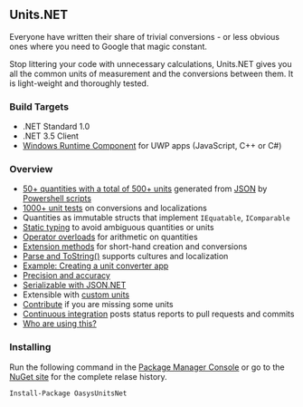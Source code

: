 ## Units.NET

Everyone have written their share of trivial conversions - or less obvious ones where you need to Google that magic constant. 

Stop littering your code with unnecessary calculations, Units.NET gives you all the common units of measurement and the conversions between them. It is light-weight and thoroughly tested.

### Build Targets

* .NET Standard 1.0
* .NET 3.5 Client
* [Windows Runtime Component](https://docs.microsoft.com/en-us/windows/uwp/winrt-components/) for UWP apps (JavaScript, C++ or C#)

### Overview

* [50+ quantities with a total of 500+ units](OasysUnitsNet/GeneratedCode/Enums) generated from [JSON](OasysUnitsNet/UnitDefinitions/) by [Powershell scripts](OasysUnitsNet/Scripts/GenerateUnits.ps1)
* [1000+ unit tests](https://ci.appveyor.com/project/angularsen/OasysUnitsNet) on conversions and localizations
* Quantities as immutable structs that implement `IEquatable`, `IComparable`
* [Static typing](#static-typing) to avoid ambiguous quantities or units
* [Operator overloads](#operator-overloads) for arithmetic on quantities
* [Extension methods](#extension-methods) for short-hand creation and conversions
* [Parse and ToString()](#culture) supports cultures and localization
* [Example: Creating a unit converter app](#example-app)
* [Precision and accuracy](#precision)
* [Serializable with JSON.NET](#serialization)
* Extensible with [custom units](https://github.com/angularsen/OasysUnitsNet/wiki/Extending-with-Custom-Units)
* [Contribute](#contribute) if you are missing some units
* [Continuous integration](#ci) posts status reports to pull requests and commits
* [Who are using this?](#who-are-using)

### Installing

Run the following command in the [Package Manager Console](http://docs.nuget.org/docs/start-here/using-the-package-manager-console) or go to the [NuGet site](https://www.nuget.org/packages/OasysUnitsNet/) for the complete relase history.

```
Install-Package OasysUnitsNet
```
